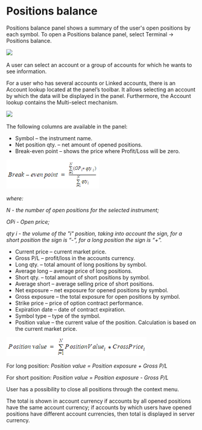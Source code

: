 # Positions balance

Positions balance panel shows a summary of the user's open positions by each symbol. To open a Positions balance panel, select Terminal -&gt; Positions balance.

![](https://lh3.googleusercontent.com/rq10TuwrGGbDjgJblmM-CobdcW6e0VTh4PsH5Au-3LW0xCyOAQ8zVVn9pKgBmn1nwztgkawo9U_9EYo2zQQNpv-el9B9AjGUCM7MDQyzL-Qz9lNefE78Luixq2gW8YIQilo514AM)

A user can select an account or a group of accounts for which he wants to see information.

For a user who has several accounts or Linked accounts, there is an Account lookup located at the panel’s toolbar. It allows selecting an account by which the data will be displayed in the panel. Furthermore, the Account lookup contains the Multi-select mechanism.

![](https://lh5.googleusercontent.com/of0ZNzlBp75pa0GUpg8kRqsJdjbdXCW3dxPHZ4KTSZNvVjeTnxG4jPeLxACLrmE6cWw43VOnPcjxRXR8OTOZp3bGIMboJBsxq_2h2fm0LFC4yPdOIT_rjOcniA5NXfJIVofS1sTh)

The following columns are available in the panel:

* Symbol – the instrument name.
* Net position qty. – net amount of opened positions.
* Break-even point – shows the price where Profit/Loss will be zero.

![](../../.gitbook/assets/22%20%282%29.png)

_where:_

_N - the number of open positions for the selected instrument;_

_OPi - Open price;_

_qty i - the volume of the "i" position, taking into account the sign, for a short position the sign is “-”, for a long position the sign is “+”._

* Current price – current market price.
* Gross P/L – profit/loss in the accounts currency.
* Long qty. – total amount of long positions by symbol.
* Average long – average price of long positions.
* Short qty. – total amount of short positions by symbol.
* Average short – average selling price of short positions.
* Net exposure – net exposure for opened positions by symbol.
* Gross exposure – the total exposure for open positions by symbol.
* Strike price – price of option contract performance.
* Expiration date – date of contract expiration.
* Symbol type – type of the symbol.
* Position value – the current value of the position. Calculation is based on the current market price.

![](../../.gitbook/assets/screenshot_2%20%2816%29.png)

For long position: _Position value = Position exposure + Gross P/L_

For short position: _Position value = Position exposure - Gross P/L_

User has a possibility to close all positions through the context menu.

The total is shown in account currency if accounts by all opened positions have the same account currency; if accounts by which users have opened positions have different account currencies, then total is displayed in server currency.

